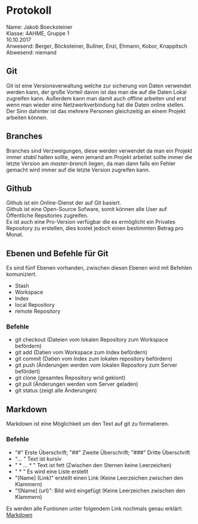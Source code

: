 # Protokoll
  Name: Jakob Boecksteiner  
  Klasse: 4AHME, Gruppe 1  
  10.10.2017  
  Anwesend: Berger, Böcksteiner, Bullner, Enzi, Ehmann, Kobor, Knappitsch  
  Abwesend: niemand  
    
## Git
   Git ist eine Versionsverwaltung welche zur sicherung von Daten verwendet werden kann, der große Vorteil davon ist das man die auf die Daten Lokal zugreifen kann. Außerdem kann man damit auch offline arbeiten und erst wenn man wieder eine Netzwerkverbindung hat die Daten online stellen. Der Sinn dahinter ist das mehrere Personen gleichzeitig an einem Projekt arbeiten können.  
     
## Branches  
Branches sind Verzweigungen, diese werden verwendet da man ein Projekt immer *stabil* halten sollte, wenn jemand am Projekt arbeitet sollte immer die letzte Version am *master-branch* liegen, da man dann falls ein Fehler gemacht wird immer auf die letzte Version zugreifen kann.  

## Github
Github ist ein Online-Dienst der auf Git basiert.  
Github ist eine Open-Source Sofware, somit können alle User auf Öffentliche Repsitories zugreifen.  
Es ist auch eine Pro-Version verfügbar die es ermöglicht ein Privates Repository zu erstellen, dies kostet jedoch einen bestimmten Betrag pro Monat.  

## Ebenen und Befehle für Git
  Es sind fünf Ebenen vorhanden, zwischen diesen Ebenen wird mit Befehlen komuniziert.  
  * Stash  
  * Workspace  
  * Index  
  * local Repository  
  * remote Repository  
  
### Befehle
  * git checkout (Dateien vom lokalen Repository zum Workspace befördern)
  * git add (Datien vom Workspace zum Index befördern)
  * git commit (Datien vom Index zum lokalen repository befördern)
  * git push (Änderungen werden vom lokalen Repository zum Server befördert)
  * git clone (gesamtes Repository wrid geklont)
  * git pull (Änderungen werden vom Server geladen)
  * git status (zeigt alle Änderungen)  
  
  ## Markdown  
   Markdown ist eine Möglichkeit um den Text auf git zu formatieren. 
   
  ### Befehle
  * "#" Erste Überschrift; "##" Zweite Überschrift; "###" Dritte Überschrift  
  * "*...* " Text ist kursiv  
  * " * *...* * " Text ist fett  (Zwischen den Sternen keine Leerzeichen)
  * " * " Es wird eine Liste erstellt  
  * "[Name] (Link)" erstellt einen Link (Keine Leerzeichen zwischen den Klammern)
  * "![Name] (url)": Bild wird eingefügt (Keine Leerzeichen zwischen den Klammern)  
  
  Es werden alle Funtionen unter folgendem Link nochmals genau erklärt: [Markdown](https://guides.github.com/features/mastering-markdown/)
  


